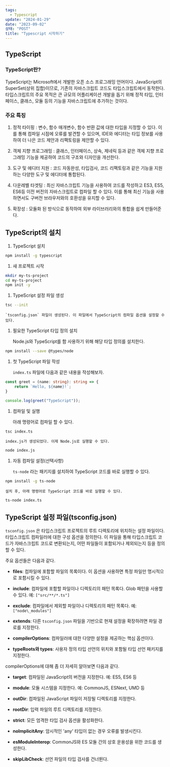 ```yaml
---
tags:
  - Typescript
update: "2024-01-29"
date: "2023-09-02"
상태: "POST"
title: "Typescript 시작하기"
---
```

## TypeScript

### TypeScript란?

TypeScript는 Microsoft에서 개발한 오픈 소스 프로그래밍 언어이다. JavaScript의 SuperSet(상위 집합)이므로, 기존의 자바스크립트 코드도 타입스크립트에서 동작한다. 타입스크립트의 주요 목적은 큰 규모의 어플리케이션 개발을 돕기 위해 정적 타입, 인터페이스, 클래스, 모듈 등의 기능을 자바스크립트에 추가하는 것이다. 

### 주요 특징

1. 정적 타이핑 : 변수, 함수 매개변수, 함수 반환 값에 대한 타입을 지정할 수 있다. 이를 통해 컴파일 시점에 오류를 발견할 수 있으며, IDE와 에디터는 타입 정보를 사용하여 더 나은 코드 제안과 리팩토링을 제안할 수 있다. 

1. 객체 지향 프로그래밍 : 클래스, 인터페이스, 상속, 제네릭 등과 같은 객체 지향 프로그래밍 기능을 제공하여 코드의 구조와 디자인을 개선한다. 

1. 도구 및 에디터 지원 : 코드 자동완성, 타입검사, 코드 리팩토링과 같은 기능을 지원하는 다양한 도구 및 에디터에 통합된다. 

1. 다운레벨 타겟팅 : 최신 자바스크립트 기능을 사용하여 코드를 작성하고 ES3, ES5, ES6등 이전 버전의 자바스크립트로 컴파일 할 수 있다. 이를 통해 최신 기능을 사용하면서도 구버전 브라우저와의 호환성을 유지할 수 있다. 

1. 확장성 : 모듈화 된 방식으로 동작하여 외부 라이브러리와의 통합을 쉽게 만들어준다. 

## TypeScript의 설치

1. TypeScript 설치

```bash
npm install -g typescript
```

1. 새 프로젝트 시작

```bash
mkdir my-ts-project
cd my-ts-project
npm init -y
```

1. TypeScript 설정 파일 생성

```bash
tsc --init
```

    `tsconfig.json` 파일이 생성된다. 이 파일에서 TypeScript의 컴파일 옵션을 설정할 수 있다.

1. 필요한 TypeScript 타입 정의 설치

    Node.js와 TypeScript를 함 사용하기 위해 해당 타입 정의를 설치한다. 

```bash
npm install --save @types/node
```

1. 첫 TypeScript 파일 작성

    `index.ts` 파일에 다음과 같은 내용을 작성해보자. 

```typescript
const greet = (name: string): string => {
    return `Hello, ${name}!`;
}

console.log(greet("TypeScript"));
```

1. 컴파일 및 실행

    아래 명령어로 컴파일 할 수 있다. 

```bash
tsc index.ts
```

    index.js가 생성되었다. 이제 Node.js로 실행할 수 있다. 

```bash
node index.js
```

1. 자동 컴파일 설정(선택사항)

    `ts-node` 라는 패키지를 설치하여 TypeScript 코드를 바로 실행할 수 있다.

```bash
npm install -g ts-node
```

    설치 후, 아래 명령어로 TypeScript 코드를 바로 실행할 수 있다.

```bash
ts-node index.ts
```

## TypeScript 설정 파일(**tsconfig.json)**

`tsconfig.json` 은 타입스크립트 프로젝트의 루트 디렉토리에 위치하는 설정 파일이다. 타입스크립트 컴파일러에 대한 구성 옵션을 정의한다. 이 파일을 통해 타입스크립트 코드가 자바스크립트 코드로 변환되는지, 어떤 파일들이 포함되거나 제외되는지 등을 정의할 수 있다. 

주요 옵션들은 다음과 같다. 

- **files**: 컴파일에 포함할 파일의 목록이다. 이 옵션을 사용하면 특정 파일만 명시적으로 포함시킬 수 있다.

- **include**: 컴파일에 포함할 파일이나 디렉토리의 패턴 목록다. Glob 패턴을 사용할 수 있다. 예: `["src/**/*.ts"]`

- **exclude**: 컴파일에서 제외할 파일이나 디렉토리의 패턴 목록다. 예: `["node\_modules"]`

- **extends**: 다른 `tsconfig.json` 파일을 기반으로 현재 설정을 확장하려면 파일 경로를 지정한다.

- **compilerOptions**: 컴파일러에 대한 다양한 설정을 제공하는 핵심 옵션이다.

- **typeRoots와 types**: 사용자 정의 타입 선언의 위치와 포함될 타입 선언 패키지를 지정한다.

compilerOptions에 대해 좀 더 자세히 알아보면 다음과 같다. 

- **target**: 컴파일된 JavaScript의 버전을 지정한다. 예: ES5, ES6 등

- **module**: 모듈 시스템을 지정한다. 예: CommonJS, ESNext, UMD 등

- **outDir**: 컴파일된 JavaScript 파일이 저장될 디렉토리를 지정한다.

- **rootDir**: 입력 파일의 루트 디렉토리를 지정한다.

- **strict**: 모든 엄격한 타입 검사 옵션을 활성화한다.

- **noImplicitAny**: 암시적인 'any' 타입이 없는 경우 오류를 발생시킨다.

- **esModuleInterop**: CommonJS와 ES 모듈 간의 상호 운용성을 위한 코드를 생성한다.

- **skipLibCheck**: 선언 파일의 타입 검사를 건너뛴다.

